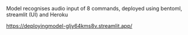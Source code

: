Model recognises audio input of 8 commands, deployed using bentoml, streamlit (UI) and Heroku


https://deployingmodel-gljy64kms8v.streamlit.app/
